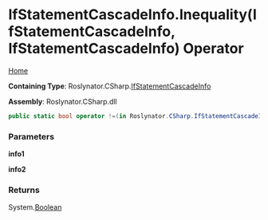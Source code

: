 # IfStatementCascadeInfo\.Inequality\(IfStatementCascadeInfo, IfStatementCascadeInfo\) Operator

[Home](../../../../README.md)

**Containing Type**: Roslynator\.CSharp\.[IfStatementCascadeInfo](../README.md)

**Assembly**: Roslynator\.CSharp\.dll

```csharp
public static bool operator !=(in Roslynator.CSharp.IfStatementCascadeInfo info1, in Roslynator.CSharp.IfStatementCascadeInfo info2)
```

### Parameters

**info1**

**info2**

### Returns

System\.[Boolean](https://docs.microsoft.com/en-us/dotnet/api/system.boolean)

